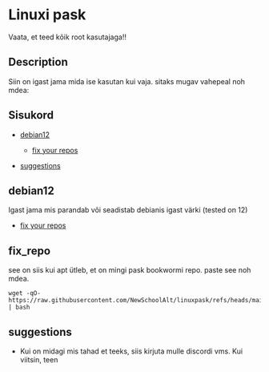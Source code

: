 # Linuxi pask

Vaata, et teed kõik root kasutajaga!!

## Description

Siin on igast jama mida ise kasutan kui vaja. sitaks mugav vahepeal noh mdea:

## Sisukord


- [debian12](#debian12)
    - [fix your repos](#fix_repo)


- [suggestions](#suggestions)

## debian12

Igast jama mis parandab või seadistab debianis igast värki (tested on 12)
- [fix your repos](#fix_repo)

## fix_repo

see on siis kui apt ütleb, et on mingi pask bookwormi repo. paste see noh mdea.

    wget -qO- https://raw.githubusercontent.com/NewSchoolAlt/linuxpask/refs/heads/main/debian12/fix_repos.sh | bash


## suggestions

- Kui on midagi mis tahad et teeks, siis kirjuta mulle discordi vms. Kui viitsin, teen
